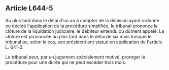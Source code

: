 Article L644-5
----
Au plus tard dans le délai d'un an à compter de la décision ayant ordonné ou
décidé l'application de la procédure simplifiée, le tribunal prononce la clôture
de la liquidation judiciaire, le débiteur entendu ou dûment appelé. La clôture
est prononcée au plus tard dans le délai de six mois lorsque le tribunal ou,
selon le cas, son président ont statué en application de l'article L. 641-2.

Le tribunal peut, par un jugement spécialement motivé, proroger la procédure
pour une durée qui ne peut excéder trois mois.
